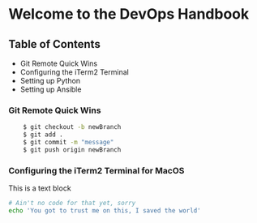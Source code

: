 # Welcome to the DevOps Handbook

## Table of Contents
- Git Remote Quick Wins 
- Configuring the iTerm2 Terminal
- Setting up Python
- Setting up Ansible

### Git Remote Quick Wins
``` bash
    $ git checkout -b newBranch
    $ git add .
    $ git commit -m "message"
    $ git push origin newBranch
```
### Configuring the iTerm2 Terminal for MacOS



 This is a text block 

```bash
# Ain't no code for that yet, sorry
echo 'You got to trust me on this, I saved the world'
```



